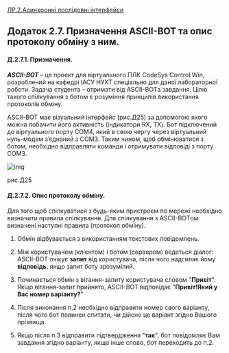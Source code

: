 [ЛР.2.Асинхронні послідовні інтерфейси](lab2.md)

## Додаток 2.7. Призначення ASCII-BOT та опис протоколу обміну з ним.

#### Д.2.7.1. Призначення. 

***ASCII-BOT*** – це проект для віртуального ПЛК CodeSys Control Win, розроблений на кафедрі ІАСУ НУХТ спеціально для даної лабораторної роботи. Задача студента – отримати від ASCII-BOTа завдання. Цілю такого спілкування з ботом є розуміння принципів використання протоколів обміну. 

ASCII-BOT має візуальний інтерфейс (рис.Д25) за допомогою якого можна побачити його активність (індикатори RX, TX). Бот підключений до віртуального порту COM4, який в свою чергу через віртуальний нуль-модем з’єднаний з COM3. Таким чином, щоб обмінюватися з ботом, необхідно відправляти команди і отримувати відповіді з порту COM3.  

![img](media2/Д25.png)

рис.Д25

#### Д.2.7.2. Опис протоколу обміну. 

Для того щоб спілкуватися з будь-яким пристроєм по мережі необхідно визначити правила спілкування. Для спілкування з ASCII-BOTом визначені наступні правила (протокол обміну).

1. Обмін відбувається з використанням текстових повідомлень.

2. Між користувачем (клієнтом) і ботом (сервером) ведеться діалог: ASCII-BOT очікує **запит** від користувача, після чого надсилає йому **відповідь**, якщо запит боту зрозумілий. 

2. Починається обмін з вітання-запиту користувача словом "**Привіт**". Якщо вітання-запит прийнято, ASCII-BOT відповідає "**Привіт!Який у Вас номер варіанту?**"

3. Після виконання п.2 необхідно відправити номер свого варіанту, після чого бот повинен спитати, чи дійсно це варіант згідно Вашого прізвища.

4. Якщо після п.3 відправити підтвердження "**так**", бот повідомляє Вам завдання згідно варіанту, якщо інше слово, бот переходить до п.2.     